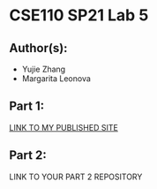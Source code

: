 # CSE110 SP21 Lab 5

## Author(s):
- Yujie Zhang
- Margarita Leonova

## Part 1:

[LINK TO MY PUBLISHED SITE](https://yuz876.github.io/Lab5/)

## Part 2:

LINK TO YOUR PART 2 REPOSITORY